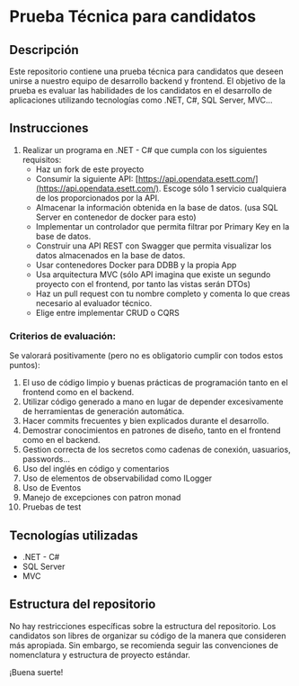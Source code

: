 # Prueba Técnica para candidatos

## Descripción

Este repositorio contiene una prueba técnica para candidatos que deseen unirse a nuestro equipo de desarrollo backend y frontend. El objetivo de la prueba es evaluar las habilidades de los candidatos en el desarrollo de aplicaciones utilizando tecnologías como .NET, C#, SQL Server, MVC...

## Instrucciones

1. Realizar un programa en .NET - C# que cumpla con los siguientes requisitos:
    - Haz un fork de este proyecto
    - Consumir la siguiente API: [https://api.opendata.esett.com/](https://api.opendata.esett.com/). Escoge sólo 1 servicio cualquiera de los proporcionados por la API.
    - Almacenar la información obtenida en la base de datos. (usa SQL Server en contenedor de docker para esto)
    - Implementar un controlador que permita filtrar por Primary Key en la base de datos.
    - Construir una API REST con Swagger que permita visualizar los datos almacenados en la base de datos.
    - Usar contenedores Docker para DDBB y la propia App
    - Usa arquitectura MVC (sólo API imagina que existe un segundo proyecto con el frontend, por tanto las vistas serán DTOs)
    - Haz un pull request con tu nombre completo y comenta lo que creas necesario al evaluador técnico.
    - Elige entre implementar CRUD o CQRS

### Criterios de evaluación:

Se valorará positivamente (pero no es obligatorio cumplir con todos estos puntos):

1. El uso de código limpio y buenas prácticas de programación tanto en el frontend como en el backend.
2. Utilizar código generado a mano en lugar de depender excesivamente de herramientas de generación automática.
3. Hacer commits frecuentes y bien explicados durante el desarrollo.
4. Demostrar conocimientos en patrones de diseño, tanto en el frontend como en el backend.
5. Gestion correcta de los secretos como cadenas de conexión, uasuarios, passwords...
6. Uso del inglés en código y comentarios
7. Uso de elementos de observabilidad como ILogger
8. Uso de Eventos
9. Manejo de excepciones con patron monad
10. Pruebas de test

## Tecnologías utilizadas

- .NET - C#
- SQL Server
- MVC

## Estructura del repositorio

No hay restricciones específicas sobre la estructura del repositorio. Los candidatos son libres de organizar su código de la manera que consideren más apropiada. Sin embargo, se recomienda seguir las convenciones de nomenclatura y estructura de proyecto estándar.

¡Buena suerte!
